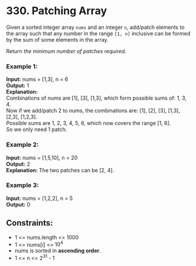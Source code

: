 # 330. Patching Array

Given a sorted integer array `nums` and an integer `n`, add/patch elements to the array such that any number in the range `[1, n]` inclusive can be formed by the sum of some elements in the array.

Return *the minimum number of patches required.*

### Example 1:
**Input:** nums = [1,3], n = 6  
**Output:** 1  
**Explanation:**  
Combinations of nums are [1], [3], [1,3], which form possible sums of: 1, 3, 4.  
Now if we add/patch 2 to nums, the combinations are:   [1], [2], [3], [1,3], [2,3], [1,2,3].  
Possible sums are 1, 2, 3, 4, 5, 6, which now covers the range [1, 6].  
So we only need 1 patch.

### Example 2: 
**Input:** nums = [1,5,10], n = 20  
**Output:** 2  
**Explanation:** The two patches can be [2, 4].  
 
### Example 3:
**Input:** nums = [1,2,2], n = 5  
**Output:** 0

## Constraints:
- 1 <= nums.length <= 1000
- 1 <= nums[i] <= $10^4$
- nums is sorted in **ascending order**.
- 1 <= n <= $2^{31}$ - 1